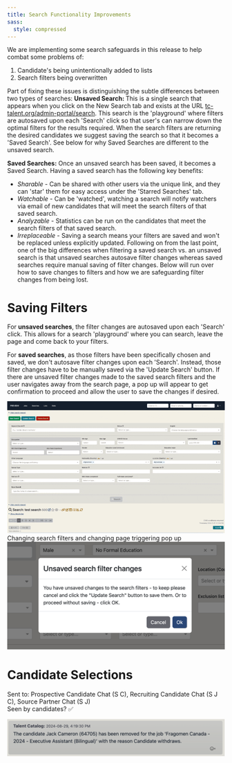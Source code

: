 ```yaml
---
title: Search Functionality Improvements
sass:
  style: compressed
---
```


We are implementing some search safeguards in this release to help combat some problems of:
1. Candidate's being unintentionally added to lists
2. Search filters being overwritten

Part of fixing these issues is distinguishing the subtle differences between two types of searches:
<strong>Unsaved Search: </strong>
This is a single search that appears when you click on the New Search tab and exists at the URL 
<a href="">tc-talent.org/admin-portal/search</a>. This search is the 'playground' where filters are autosaved upon 
each 'Search' click so that user's can narrow down the optimal filters for the results required. When the search filters 
are returning the desired candidates we suggest saving the search so that it becomes a 'Saved Search'. See below for 
why Saved Searches are different to the unsaved search.

<strong>Saved Searches:</strong>
Once an unsaved search has been saved, it becomes a Saved Search. Having a saved search has the following key 
benefits:
- <em>Sharable</em> - Can be shared with other users via the unique link, and they can 'star' them for easy access under the 
'Starred Searches' tab.
- <em>Watchable</em> - Can be 'watched', watching a search will notify watchers via email of new candidates that will meet the search filters of that saved search.
- <em>Analyzable</em> - Statistics can be run on the candidates that meet the search filters of that saved search.
- <em>Irreplaceable</em> - Saving a search means your filters are saved and won't be replaced unless explicitly updated.
Following on from the last point, one of the big differences when filtering a saved search vs. an unsaved search is that
unsaved searches autosave filter changes whereas saved searches require manual saving of filter changes. Below will run 
over how to save changes to filters and how we are safeguarding filter changes from being lost.

# Saving Filters
For <strong>unsaved searches</strong>, the filter changes are autosaved upon each 'Search' click. This allows for a search 'playground' 
where you can search, leave the page and come back to your filters.

For <strong>saved searches</strong>, as those filters have been specifically chosen and saved, we don't autosave filter 
changes upon each 'Search'. Instead, those filter changes have to be manually saved via the 'Update Search' button. If 
there are unsaved filter changes made to the saved search filters and the user navigates away from the search page, a pop up
will appear to get confirmation to proceed and allow the user to save the changes if desired.

<div class="card-image-container-narrow">
  <img src="./../assets/images/v223/UnsavedChangesFilterOk.gif" 
        alt="Proceed with Unsaved Filter Changes Gif" class="card-image">
    <div class="card-description">Changing search filters and changing page triggering pop up</div>
</div>
<div class="card-image-container-narrow">
    <img src="./../assets/images/v223/UnsavedChangesFilterModal.png" 
            alt="Proceed with Unsaved Filter Changes Modal" class="card-image">
</div>

# Candidate Selections
Sent to: Prospective Candidate Chat (S C), Recruiting Candidate Chat (S J C), Source Partner Chat (S J)
<br>
Seen by candidates? ✅

<div class="card-image-container">
  <img src="./../assets/images/v222/AutoRemovedSubList.png" 
        alt="Candidate Registration and Consents" class="card-image">
</div>





